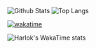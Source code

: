 ![Github Stats](https://github-readme-stats.vercel.app/api?bg_color=0000&title_color=4C71F1&text_color=8A919F&line_height=24&border_color=8884&username=nuaaaar&hide=contribs&show_icons=true&count_private=true&theme=vue)
![Top Langs](https://github-readme-stats.vercel.app/api/top-langs/?bg_color=0000&title_color=4C71F1&text_color=8A919F&card_width=240&border_color=8884&username=nuaaaar&layout=compact&theme=vue&hide=html,css)

[![wakatime](https://wakatime.com/badge/user/b3b8b872-dbf7-4419-9e8c-7e180a33f736.svg)](https://wakatime.com/@b3b8b872-dbf7-4419-9e8c-7e180a33f736)

![Harlok's WakaTime stats](https://github-readme-stats.vercel.app/api/wakatime?username=nuaaaar)
